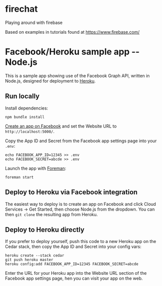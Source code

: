 firechat
========
Playing around with firebase

Based on examples in tutorials found at https://www.firebase.com/


Facebook/Heroku sample app -- Node.js
=====================================

This is a sample app showing use of the Facebook Graph API, written in Node.js, designed for deployment to [Heroku](http://www.heroku.com/).

Run locally
-----------

Install dependencies:

    npm bundle install

[Create an app on Facebook](https://developers.facebook.com/apps) and set the Website URL to `http://localhost:5000/`.

Copy the App ID and Secret from the Facebook app settings page into your `.env`:

    echo FACEBOOK_APP_ID=12345 >> .env
    echo FACEBOOK_SECRET=abcde >> .env

Launch the app with [Foreman](http://blog.daviddollar.org/2011/05/06/introducing-foreman.html):

    foreman start

Deploy to Heroku via Facebook integration
-----------------------------------------

The easiest way to deploy is to create an app on Facebook and click Cloud Services -> Get Started, then choose Node.js from the dropdown.  You can then `git clone` the resulting app from Heroku.

Deploy to Heroku directly
-------------------------

If you prefer to deploy yourself, push this code to a new Heroku app on the Cedar stack, then copy the App ID and Secret into your config vars:

    heroku create --stack cedar
    git push heroku master
    heroku config:add FACEBOOK_APP_ID=12345 FACEBOOK_SECRET=abcde

Enter the URL for your Heroku app into the Website URL section of the Facebook app settings page, hen you can visit your app on the web.

